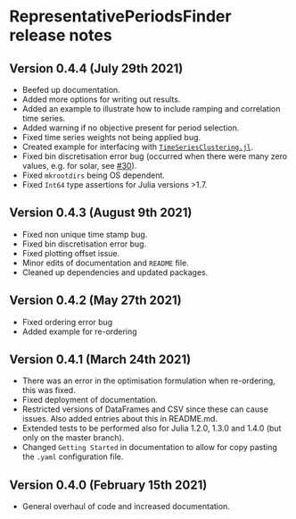RepresentativePeriodsFinder release notes
==========================================

Version 0.4.4 (July 29th 2021)
---------------------------------

- Beefed up documentation.
- Added more options for writing out results.
- Added an example to illustrate how to include ramping and correlation time series.
- Added warning if no objective present for period selection.
- Fixed time series weights not being applied bug.
- Created example for interfacing with [`TimeSeriesClustering.jl`](https://holgerteichgraeber.github.io/TimeSeriesClustering.jl/stable/quickstart/).
- Fixed bin discretisation error bug (occurred when there were many zero values, e.g. for solar, see [#30](https://gitlab.kuleuven.be/UCM/representativeperiodsfinder.jl/-/issues/30)).
- Fixed `mkrootdirs` being OS dependent.
- Fixed `Int64` type assertions for Julia versions >1.7.

Version 0.4.3 (August 9th 2021)
---------------------------------

- Fixed non unique time stamp bug.
- Fixed bin discretisation error bug.
- Fixed plotting offset issue.
- Minor edits of documentation and `README` file.
- Cleaned up dependencies and updated packages.

Version 0.4.2 (May 27th 2021)
---------------------------------

- Fixed ordering error bug
- Added example for re-ordering

Version 0.4.1 (March 24th 2021)
---------------------------------

- There was an error in the optimisation formulation when re-ordering, this was fixed.
- Fixed deployment of documentation.
- Restricted versions of DataFrames and CSV since these can cause issues. Also added entries about this in README.md.
- Extended tests to be performed also for Julia 1.2.0, 1.3.0 and 1.4.0 (but only on the master branch).
- Changed `Getting Started` in documentation to allow for copy pasting the `.yaml` configuration file.

Version 0.4.0 (February 15th 2021)
---------------------------------

- General overhaul of code and increased documentation.

